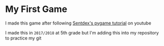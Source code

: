 My First Game
=======================

I made this game after following [Sentdex's pygame tutorial](https://youtube.com/playlist?list=PLQVvvaa0QuDdLkP8MrOXLe_rKuf6r80KO) on youtube

I made this in ```2017/2018``` at 5th grade but I'm adding this into my repository to practice my git